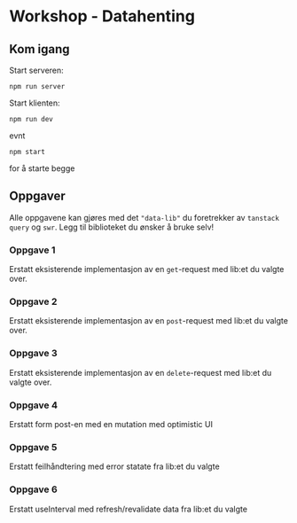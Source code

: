 # Workshop - Datahenting

## Kom igang

Start serveren:
```
npm run server
```
Start klienten:
```
npm run dev
```

evnt
```
npm start
```
for å starte begge

## Oppgaver

Alle oppgavene kan gjøres med det `"data-lib"` du foretrekker av `tanstack query` og `swr`. Legg til biblioteket du ønsker å bruke selv!

### Oppgave 1

Erstatt eksisterende implementasjon av en `get`-request med lib:et du valgte over.

### Oppgave 2

Erstatt eksisterende implementasjon av en `post`-request med lib:et du valgte over.

### Oppgave 3

Erstatt eksisterende implementasjon av en `delete`-request med lib:et du valgte over.

### Oppgave 4 

Erstatt form post-en med en mutation med optimistic UI

### Oppgave 5

Erstatt feilhåndtering med error statate fra lib:et du valgte

### Oppgave 6

Erstatt useInterval med refresh/revalidate data fra lib:et du valgte
